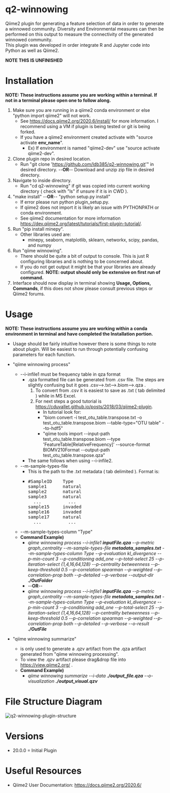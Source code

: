 # q2-winnowing
<p> 
Qiime2 plugin for generating a feature selection of data in order to generate a winnowed community.
Diversity and Environmental measures can then be performed on this output to measure the connectivity of the generated winnowed community.</br>
This plugin was developed in order integrate R and Jupyter code into Python as well as Qiime2.</br>
</p>
<b> NOTE THIS IS UNFINISHED </b>
 
# Installation
__NOTE: These instructions assume you are working within a terminal. If not in a terminal please open one to follow along.__
1. Make sure you are running in a qiime2 conda environment or else "python import qiime2" will not work.
    * See https://docs.qiime2.org/2020.6/install/ for more information. I recommend using a VM if plugin is being tested or git is being forked.
    * If you have a qiime2 environment created activate with "source activate __env_name__".
        * Ex) If environment is named "qiime2-dev" use "source activate qiime2-dev".
1. Clone plugin repo in desired location.
    * Run "git clone 'https://github.com/ldb385/q2-winnowing.git'" in desired directory. --__OR__-- Download and unzip zip file in desired directory.
1. Navigate to inside directory.
    * Run "cd q2-winnowing" if git was copied into current working directory ( check with "ls" if unsure if it is in CWD ).
1. "make install"   --__OR__--   "python setup.py install"
    * If error please run python plugin_setup.py.
    * If qiime2 does not import it is likely an issue with PYTHONPATH or conda environment.
    * See qiime2 documentation for more information https://dev.qiime2.org/latest/tutorials/first-plugin-tutorial/.
1. Run "pip install minepy".
    * Other libraries used are:
        * minepy, seaborn, matplotlib, sklearn, networkx, scipy, pandas, and numpy
1. Run "qiime winnowing".
    * There should be quite a bit of output to console. This is just R configuring libraries and is nothing to be concerned about.
    * If you do not get output it might be that your libraries are already configured. __NOTE: output should only be extensive on first run of command.__
1. Interface should now display in terminal showing __Usage, Options, Commands__, if this does not show please consult previous steps or Qiime2 forums.

# Usage
__NOTE: These instructions assume you are working within a conda environment in terminal and have completed the Installation portion.__
* Usage should be fairly intuitive however there is some things to note about plugin. Will be easiest to run through potentially confusing parameters for each function. 
* "qiime winnowing process"
    * --i-infile1 must be frequency table in qza format
       * .qza formatted file can be generated from .csv file. The steps are slightly confusing but it goes .csv-->.txt-->.biom-->.qza .
           1. To convert from .csv it is easiest to save as .txt ( tab delimited ) while in MS Excel.
           2. For next steps a good tutorial is https://cduvallet.github.io/posts/2018/03/qiime2-plugin.
               * In tutorial look for:
               * "biom convert -i test_otu_table.transpose.txt -o test_otu_table.transpose.biom --table-type="OTU table" --to-hdf5"
               * "qiime tools import --input-path test_otu_table.transpose.biom --type 'FeatureTable\[RelativeFrequency]' --source-format BIOMV210Format --output-path test_otu_table.transpose.qza"
       * The same follows when using --i-infile2.
    * --m-sample-types-file
       * This is the path to the .txt metadata ( tab delimited ). Format is:
       * <pre>#SampleID    Type
         sample1      natural
         sample2      natural
         sample3      natural
           ...          ...
         sample15     invaded
         sample16     invaded
         sample17     natural
           ...          ...
         </pre>
    * --m-sample-types-column "Type"
    * __Command Example)__
        * *qiime winnowing process --i-infile1 __inputFile.qza__ --p-metric graph_centrality --m-sample-types-file __metadata_samples.txt__ --m-sample-types-column Type --p-evaluation kl_divergence --p-min-count 3 --p-conditioning add_one --p-total-select 25 --p-iteration-select {1,4,16,64,128} --p-centrality betweenness --p-keep-threshold 0.5 --p-correlation spearman --p-weighted --p-correlation-prop both --p-detailed --p-verbose --output-dir __./OutFolder__*
        * --__OR__--
        * *qiime winnowing process --i-infile1 __inputFile.qza__ --p-metric graph_centrality --m-sample-types-file __metadata_samples.txt__ --m-sample-types-column Type --p-evaluation kl_divergence --p-min-count 3 --p-conditioning add_one --p-total-select 25 --p-iteration-select {1,4,16,64,128} --p-centrality betweenness --p-keep-threshold 0.5 --p-correlation spearman --p-weighted --p-correlation-prop both --p-detailed --p-verbose --o-result __./OutFile__*

* "qiime winnowing summarize" 
    * is only used to generate a .qzv artifact from the .qza artifact generated from "qiime winnowing processing".
    * To view the .qzv artifact please drag&drop file into https://view.qiime2.org/ .
    * __Command Example)__
        * *qiime winnowing summarize --i-data __./output_file.qza__ --o-visualization __./output_visual.qzv__*

# File Structure Diagram
![q2-winnowing-plugin-structure](https://user-images.githubusercontent.com/55117132/89689299-4e2bc300-d8c1-11ea-9cde-6e6bf7a9764b.png)

# Versions
<ul>
 <li> 20.0.0 = Initial Plugin </li>
</ul>

# Useful Resources
* Qiime2 User Documentation: https://docs.qiime2.org/2020.6/
